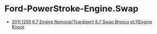 # Ford-PowerStroke-Engine.Swap
- [2011 f250 6.7 Engine Removal/Teardown! 6.7 Swap Bronco pt.1|Engine Knock](https://youtu.be/wtMNPKhKFuI)
